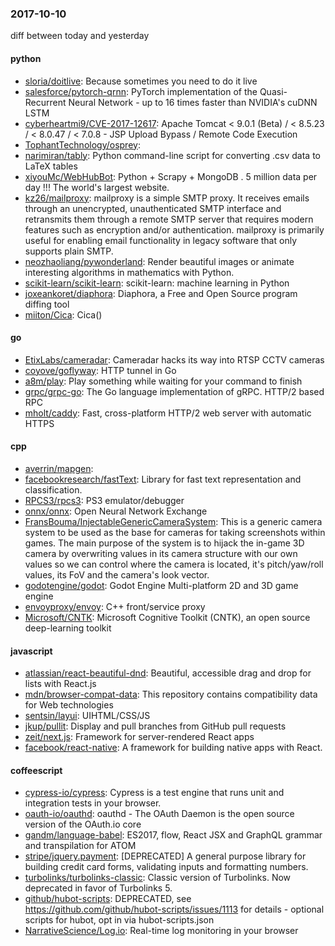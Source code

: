 ### 2017-10-10
diff between today and yesterday

#### python
* [sloria/doitlive](https://github.com/sloria/doitlive): Because sometimes you need to do it live
* [salesforce/pytorch-qrnn](https://github.com/salesforce/pytorch-qrnn): PyTorch implementation of the Quasi-Recurrent Neural Network - up to 16 times faster than NVIDIA's cuDNN LSTM
* [cyberheartmi9/CVE-2017-12617](https://github.com/cyberheartmi9/CVE-2017-12617): Apache Tomcat < 9.0.1 (Beta) / < 8.5.23 / < 8.0.47 / < 7.0.8 - JSP Upload Bypass / Remote Code Execution
* [TophantTechnology/osprey](https://github.com/TophantTechnology/osprey): 
* [narimiran/tably](https://github.com/narimiran/tably): Python command-line script for converting .csv data to LaTeX tables
* [xiyouMc/WebHubBot](https://github.com/xiyouMc/WebHubBot): Python + Scrapy + MongoDB . 5 million data per day !!! The world's largest website.
* [kz26/mailproxy](https://github.com/kz26/mailproxy): mailproxy is a simple SMTP proxy. It receives emails through an unencrypted, unauthenticated SMTP interface and retransmits them through a remote SMTP server that requires modern features such as encryption and/or authentication. mailproxy is primarily useful for enabling email functionality in legacy software that only supports plain SMTP.
* [neozhaoliang/pywonderland](https://github.com/neozhaoliang/pywonderland): Render beautiful images or animate interesting algorithms in mathematics with Python.
* [scikit-learn/scikit-learn](https://github.com/scikit-learn/scikit-learn): scikit-learn: machine learning in Python
* [joxeankoret/diaphora](https://github.com/joxeankoret/diaphora): Diaphora, a Free and Open Source program diffing tool
* [miiton/Cica](https://github.com/miiton/Cica):  Cica()

#### go
* [EtixLabs/cameradar](https://github.com/EtixLabs/cameradar): Cameradar hacks its way into RTSP CCTV cameras
* [coyove/goflyway](https://github.com/coyove/goflyway): HTTP tunnel in Go
* [a8m/play](https://github.com/a8m/play): Play something while waiting for your command to finish
* [grpc/grpc-go](https://github.com/grpc/grpc-go): The Go language implementation of gRPC. HTTP/2 based RPC
* [mholt/caddy](https://github.com/mholt/caddy): Fast, cross-platform HTTP/2 web server with automatic HTTPS

#### cpp
* [averrin/mapgen](https://github.com/averrin/mapgen): 
* [facebookresearch/fastText](https://github.com/facebookresearch/fastText): Library for fast text representation and classification.
* [RPCS3/rpcs3](https://github.com/RPCS3/rpcs3): PS3 emulator/debugger
* [onnx/onnx](https://github.com/onnx/onnx): Open Neural Network Exchange
* [FransBouma/InjectableGenericCameraSystem](https://github.com/FransBouma/InjectableGenericCameraSystem): This is a generic camera system to be used as the base for cameras for taking screenshots within games. The main purpose of the system is to hijack the in-game 3D camera by overwriting values in its camera structure with our own values so we can control where the camera is located, it's pitch/yaw/roll values, its FoV and the camera's look vector.
* [godotengine/godot](https://github.com/godotengine/godot): Godot Engine  Multi-platform 2D and 3D game engine
* [envoyproxy/envoy](https://github.com/envoyproxy/envoy): C++ front/service proxy
* [Microsoft/CNTK](https://github.com/Microsoft/CNTK): Microsoft Cognitive Toolkit (CNTK), an open source deep-learning toolkit

#### javascript
* [atlassian/react-beautiful-dnd](https://github.com/atlassian/react-beautiful-dnd): Beautiful, accessible drag and drop for lists with React.js
* [mdn/browser-compat-data](https://github.com/mdn/browser-compat-data): This repository contains compatibility data for Web technologies
* [sentsin/layui](https://github.com/sentsin/layui): UIHTML/CSS/JS
* [jkup/pullit](https://github.com/jkup/pullit): Display and pull branches from GitHub pull requests
* [zeit/next.js](https://github.com/zeit/next.js): Framework for server-rendered React apps
* [facebook/react-native](https://github.com/facebook/react-native): A framework for building native apps with React.

#### coffeescript
* [cypress-io/cypress](https://github.com/cypress-io/cypress): Cypress is a test engine that runs unit and integration tests in your browser.
* [oauth-io/oauthd](https://github.com/oauth-io/oauthd): oauthd - The OAuth Daemon is the open source version of the OAuth.io core
* [gandm/language-babel](https://github.com/gandm/language-babel): ES2017, flow, React JSX and GraphQL grammar and transpilation for ATOM
* [stripe/jquery.payment](https://github.com/stripe/jquery.payment): [DEPRECATED] A general purpose library for building credit card forms, validating inputs and formatting numbers.
* [turbolinks/turbolinks-classic](https://github.com/turbolinks/turbolinks-classic): Classic version of Turbolinks. Now deprecated in favor of Turbolinks 5.
* [github/hubot-scripts](https://github.com/github/hubot-scripts): DEPRECATED, see https://github.com/github/hubot-scripts/issues/1113 for details - optional scripts for hubot, opt in via hubot-scripts.json
* [NarrativeScience/Log.io](https://github.com/NarrativeScience/Log.io): Real-time log monitoring in your browser
